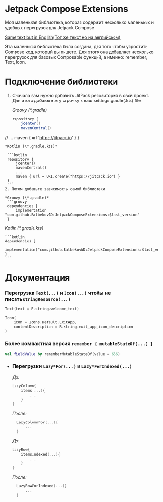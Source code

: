# Jetpack Compose Extensions

Моя маленькая библиотека, которая содержит несколько маленьких и удобных перегрузок для Jetpack
Compose

[Same text but in English(Тот же текст но на английском)](README.md)

Эта маленькая библиотека была создана, для того чтобы упростить Compose код, который вы пишете.
Для этого она добавляет несколько перегрузок для базовых Composable функций, а именно: remember,
Text, Icon.

# Подключение библиотеки

1. Сначала вам нужно добавить JitPack репозиторий в свой проект. Для этого добавьте эту строчку в ваш
   settings.gradle(.kts) file

   *Groovy (\*.gradle)*
    ```groovy
    repository {
        jcenter()
        mavenCentral()
//        ...
        maven { url 'https://jitpack.io' }
    }
   ```
   *Kotlin (\*.gradle.kts)*

    ```kotlin
    repository {
        jcenter()
        mavenCentral()
        ...
        maven { url = URI.create("https://jitpack.io") }
    }
    ```
2. Потом добавьте зависимость самой библиотеки

   *Groovy (\*.gradle)*
    ```groovy
    dependencies {
        implementation "com.github.BalbekovAD:JetpackComposeExtensions:$last_version"
    }
   ```
   *Kotlin (\*.gradle.kts)*

    ```kotlin
    dependencies {
        implementation("com.github.BalbekovAD:JetpackComposeExtensions:$last_version")
    }
    ```

# Документация

### Перегрузки ```Text(...)``` и ```Icon(...)``` чтобы не писать```stringResource(...)```

```kotlin
Text(text = R.string.welcome_text)
```

```kotlin
Icon(
    icon = Icons.Default.ExitApp,
    contentDescription = R.string.exit_app_icon_description
)
```

### Более компактная версия ```remember { mutableStateOf(...) }```
```kotlin
val fieldValue by rememberMutableStateOf(value = 666)
```
* ### Перегрузки `Lazy*For(...)` и `Lazy*ForIndexed(...)`
  *До:*
  ```kotlin
  LazyColumn{
      items(...){
          ...
      }
  }
  ```
  *После:*
  ```kotlin
    LazyColumnFor(...){
        ...
    }
  ```
  *До:*
  ```kotlin
  LazyRow{
      itemsIndexed(...){
          ...
      }
  }
  ```
  *После:*
  ```kotlin
    LazyRowForIndexed(...){
        ...
    }
  ```